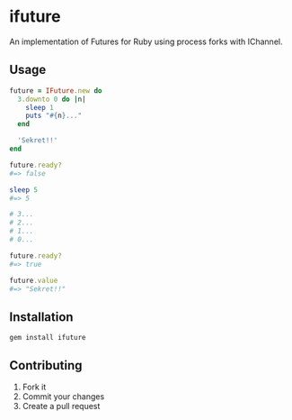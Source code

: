 # ifuture

An implementation of Futures for Ruby using process forks with IChannel.

## Usage

```ruby
future = IFuture.new do
  3.downto 0 do |n|
    sleep 1
    puts "#{n}..."
  end

  'Sekret!!'
end

future.ready?
#=> false

sleep 5
#=> 5

# 3...
# 2...
# 1...
# 0...

future.ready?
#=> true

future.value
#=> "Sekret!!"
```

## Installation

`gem install ifuture`

## Contributing

1. Fork it
2. Commit your changes
3. Create a pull request

